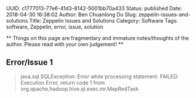 UUID: c1777013-77e6-41d3-8142-5001bb70a433
Status: published
Date: 2018-04-30 16:38:02
Author: Ben Chuanlong Du
Slug: zeppelin-issues-and-solutions
Title: Zeppelin Issues and Solutions
Category: Software
Tags: software, Zeppelin, error, issue, solution

**
Things on this page are
fragmentary and immature notes/thoughts of the author.
Please read with your own judgement!
**

## Error/Issue 1

> java.sql.SQLException: Error while processing statement: FAILED: Execution Error, return code 1 from org.apache.hadoop.hive.ql.exec.mr.MapRedTask
